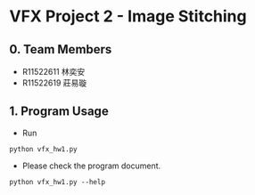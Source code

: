 # VFX Project 2 - Image Stitching
## 0. Team Members
* R11522611 林奕安
* R11522619 莊易璇

## 1. Program Usage
* Run

```
python vfx_hw1.py 
```
* Please check the program document.
```
python vfx_hw1.py --help
```
